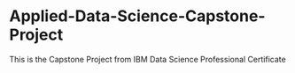 # Applied-Data-Science-Capstone-Project
This is the Capstone Project from IBM Data Science Professional Certificate
